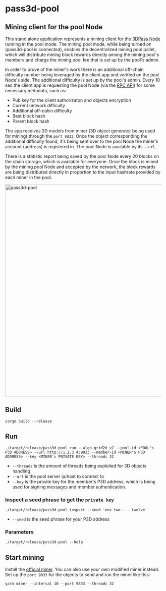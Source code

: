 # pass3d-pool
## Mining client for the pool Node
This stand alone application represents a mining client for the  [3DPass Node](https://github.com/3Dpass/3DP) running in the pool mode. The mining pool mode, while being turned on (pass3d-pool is connected), enables the decentralized mining pool pallet, which will distribute mining block rewards directly among the mining pool's members and charge the mining pool fee that is set up by the pool's admin.

In order to prove of the miner's work there is an additional off-chain difficulty number being leveraged by the client app and verified on the pool Node's side. The additional difficulty is set up by the pool's admin. Every 10 sec the client app is requesting the pool Node (via the [RPC API](https://github.com/3Dpass/3DP/wiki/RPC-API-mining-pool-interaction)) for some necessary metadata, such as:

- Pub key for the client authorizaton and objects encryption
- Current network difficulty
- Additional off-cahin difficulty
- Best block hash
- Parent block hash

The app receives 3D models from miner (3D object generator being used for mining) through the `port 9833`. Once the object corresponding the additional difficulty found, it's being sent over to the pool Node the miner's account (address) is registered in. The pool Node is available by its `--url`.

There is a statistic report being saved by the pool Node every 20 blocks on the chain storage, which is available for everyone. Once the block is mined by the mining pool Node and accepted by the network, the block rewards are being distributed directly in proportion to the input hashrate provided by each miner in the pool. 

<img width="686" alt="pass3d-pool" src="https://user-images.githubusercontent.com/107915078/223340542-41f6a37c-3647-4cd0-9bdd-e7fa571169e7.png">


## Build
```
cargo build --release
```
## Run
```
./target/release/pass3d-pool run --algo grid2d_v2 --pool-id <POOL's P3D ADDRESS> --url http://1.2.3.4:9933 --member-id <MINER'S P3D ADDRESS> --key <MINER's PRIVATE KEY> --threads 32
```
- `--threads` is the amount of threads being exploited for 3D objects handling
- `--url` is the pool server ip/host to connect to
- `--key` is the private key for the member's P3D address, which is being used for signing messages and member authentication.

### Inspect a seed phrase to get the `private key`
```
./target/release/pass3d-pool inspect --seed 'one two ... twelve'
```
- `--seed` is the seed phrase for your P3D address

### Parameters
```
./target/release/pass3d-pool --help
```
## Start mining
Install the [official miner](https://github.com/3Dpass/miner). You can also use your own modified miner instead. Set up the `port 9833` for the objects to send and run the miner like this:
```
yarn miner --interval 10 --port 9833 --threads 32
```


